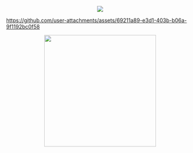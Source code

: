 
 </div>

<p align="center"> <img src= "https://i.postimg.cc/Y0VSzPFN/image-2025-02-26-182739270.png" > </p> 


https://github.com/user-attachments/assets/69211a89-e3d1-403b-b06a-9f1192bc0f58

<p align="center"> <img src="https://i.postimg.cc/L5MS4Mjb/image-2025-02-26-185301608.png" width=300 > </p> 
